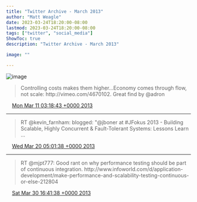 ```yaml
---
title: "Twitter Archive - March 2013"
author: "Matt Weagle"
date: 2023-03-24T18:20:00-08:00
lastmod: 2023-03-24T18:20:00-08:00
tags: ["twitter", "social_media"]
ShowToc: true
description: "Twitter Archive - March 2013"

image: ""

---
```

![image](/sadtwitterbird3.jpg)

> Controlling costs makes them higher\.\.\.Economy comes through flow, not scale: http://vimeo\.com/4670102\.  Great find by @adron

<img src="./media/tweet.ico" width="12" /> [Mon Mar 11 03:18:43 +0000 2013](https://twitter.com/mweagle/status/310952902430711809)

----

> RT @kevin\_farnham: blogged: "@jboner  at \#JFokus 2013 \- Building Scalable, Highly Concurrent &amp; Fault\-Tolerant Systems: Lessons Learn \.\.\.

<img src="./media/tweet.ico" width="12" /> [Wed Mar 20 05:01:38 +0000 2013](https://twitter.com/mweagle/status/314240291345416192)

----

> RT @mjpt777: Good rant on why performance testing should be part of continuous integration\.  http://www\.infoworld\.com/d/application\-development/make\-performance\-and\-scalability\-testing\-continuous\-or\-else\-212804

<img src="./media/tweet.ico" width="12" /> [Sat Mar 30 16:41:38 +0000 2013](https://twitter.com/mweagle/status/318040330870079488)